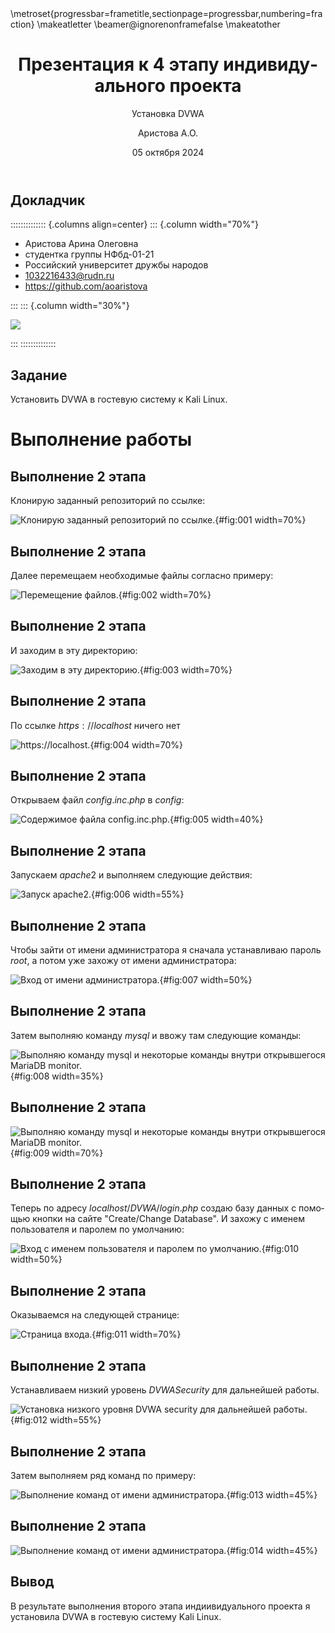 ﻿---
## Front matter
lang: ru-RU
title: Презентация к 4 этапу индивидуального проекта
subtitle: Установка DVWA
author:
  Аристова А.О.
institute:
  - Российский университет дружбы народов, Москва, Россия
date: 05 октября 2024

## i18n babel
babel-lang: russian
babel-otherlangs: english

## Formatting pdf
toc: false
toc-title: Содержание
slide_level: 2
aspectratio: 169
section-titles: true
theme: metropolis
header-includes:
 - \metroset{progressbar=frametitle,sectionpage=progressbar,numbering=fraction}
 - '\makeatletter'
 - '\beamer@ignorenonframefalse'
 - '\makeatother'
---

## Докладчик

:::::::::::::: {.columns align=center}
::: {.column width="70%"}

  * Аристова Арина Олеговна
  * студентка группы НФбд-01-21
  * Российский университет дружбы народов
  * [1032216433@rudn.ru](mailto:1032216433@rudn.ru)
  * <https://github.com/aoaristova>

:::
::: {.column width="30%"}

![](./image/я.jpg)

:::
::::::::::::::


## Задание

Установить DVWA в гостевую систему к Kali Linux.

# Выполнение работы

## Выполнение 2 этапа

Клонирую заданный репозиторий по ссылке:

![Клонирую заданный репозиторий по ссылке.](image/1.png){#fig:001 width=70%}

## Выполнение 2 этапа

Далее перемещаем необходимые файлы согласно примеру: 

![Перемещение файлов.](image/2.png){#fig:002 width=70%}

## Выполнение 2 этапа

И заходим в эту директорию: 

![Заходим в эту директорию.](image/3.png){#fig:003 width=70%}

## Выполнение 2 этапа

По ссылке $https://localhost$ ничего нет

![$https://localhost$.](image/4.png){#fig:004 width=70%}

## Выполнение 2 этапа

Открываем файл $config.inc.php$ в $config$:

![Содержимое файла $config.inc.php$.](image/5.png){#fig:005 width=40%}

## Выполнение 2 этапа

Запускаем $apache2$ и выполняем следующие действия:

![Запуск $apache2$.](image/6.png){#fig:006 width=55%}

## Выполнение 2 этапа

Чтобы зайти от имени администратора я сначала устанавливаю пароль $root$, а потом уже захожу от имени администратора:

![Вход от имени администратора.](image/7.png){#fig:007 width=50%}

## Выполнение 2 этапа

Затем выполняю команду $mysql$ и ввожу там следующие команды: 

![Выполняю команду $mysql$ и некоторые команды внутри открывшегося MariaDB monitor.](image/8.png){#fig:008 width=35%}

## Выполнение 2 этапа

![Выполняю команду $mysql$ и некоторые команды внутри открывшегося MariaDB monitor.](image/10.png){#fig:009 width=70%}

## Выполнение 2 этапа

Теперь по адресу $localhost/DVWA/login.php$ создаю базу данных с помощью кнопки на сайте "Create/Change Database". 
И захожу с именем пользователя и паролем по умолчанию:

![Вход с именем пользователя и паролем по умолчанию.](image/11.png){#fig:010 width=50%}

## Выполнение 2 этапа

Оказываемся на следующей странице: 

![Страница входа.](image/12.png){#fig:011 width=70%}

## Выполнение 2 этапа

Устанавливаем низкий уровень $DVWA Security$ для дальнейшей работы. 

![Установка низкого уровня $DVWA security$ для дальнейшей работы.](image/13.png){#fig:012 width=55%}

## Выполнение 2 этапа

Затем выполняем ряд команд по примеру: 

![Выполнение команд от имени администратора.](image/14.png){#fig:013 width=45%}

## Выполнение 2 этапа

![Выполнение команд от имени администратора.](image/15.png){#fig:014 width=45%}

## Вывод

В результате выполнения второго этапа индиивидуального проекта я установила DVWA в гостевую 
систему Kali Linux.

